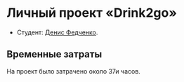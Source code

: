 # Личный проект «Drink2go»

* Студент: [Денис Федченко](https://up.htmlacademy.ru/adaptive/27/user/2178629).

## Временные затраты

На проект было затрачено около 37и часов.
